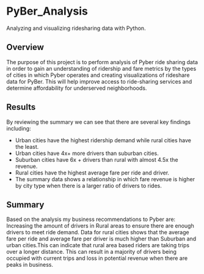 # PyBer_Analysis
Analyzing and visualizing ridesharing data with Python.

## Overview
The purpose of this project is to perform analysis of Pyber ride sharing data in order to gain an understanding of ridership and fare metrics by the types of cities in which Pyber operates and creating visualizations of rideshare data for PyBer. This will help improve access to ride-sharing services and determine affordability for underserved neighborhoods.

## Results
By reviewing the summary we can see that there are several key findings including:
* Urban cities have the highest ridership demand while rural cities have the least.
* Urban cities have 4x+ more drivers than suburban cities.
* Suburban cities have 6x + drivers than rural with almost 4.5x the revenue.
* Rural cities have the highest average fare per ride and driver.
* The summary data shows a relationship in which fare revenue is higher by city type when there is a larger ratio of drivers to rides.

## Summary
Based on the analysis my business recommendations to Pyber are: Increasing the amount of drivers in Rural areas to ensure there are enough drivers to meet ride demand. Data for rural cities shows that the average fare per ride and average fare per driver is much higher than Suburban and urban cities.This can indicate that rural area based riders are taking trips over a longer distance. This can result in a majority of drivers being occupied with current trips and loss in potential revenue when there are peaks in business.
